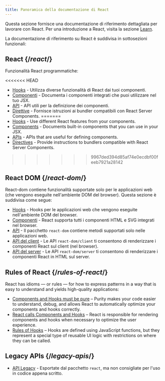 ```yaml
---
title: Panoramica della documentazione di React
---
```


<Intro>

Questa sezione fornisce una documentazione di riferimento dettagliata per lavorare con React. Per una introduzione a React, visita la sezione [Learn](/learn).

</Intro>

La documentazione di riferimento su React è suddivisa in sottosezioni funzionali:

## React {/*react*/}

Funzionalità React programmatiche:

<<<<<<< HEAD
* [Hooks](/reference/react/hooks) - Utilizza diverse funzionalità di React dai tuoi componenti.
* [Componenti](/reference/react/components) - Documenta i componenti integrati che puoi utilizzare nel tuo JSX.
* [API](/reference/react/apis) - API utili per la definizione dei componenti.
* [Direttive](/reference/react/directives) - Fornisce istruzioni ai bundler compatibili con React Server Components.
=======
* [Hooks](/reference/react/hooks) - Use different React features from your components.
* [Components](/reference/react/components) - Documents built-in components that you can use in your JSX.
* [APIs](/reference/react/apis) - APIs that are useful for defining components.
* [Directives](/reference/rsc/directives) - Provide instructions to bundlers compatible with React Server Components.
>>>>>>> 9967ded394d85af74e0ecdbf00feeb7921a28142

## React DOM {/*react-dom*/}

React-dom contiene funzionalità supportate solo per le applicazioni web (che vengono eseguite nell'ambiente DOM del browser). Questa sezione è suddivisa come segue:

* [Hooks](/reference/react-dom/hooks) - Hooks per le applicazioni web che vengono eseguite nell'ambiente DOM del browser.
* [Componenti](/reference/react-dom/components) - React supporta tutti i componenti HTML e SVG integrati nel browser.
* [API](/reference/react-dom) - Il pacchetto `react-dom` contiene metodi supportati solo nelle applicazioni web.
* [API del client](/reference/react-dom/client) - Le API `react-dom/client` ti consentono di renderizzare i componenti React sul client (nel browser).
* [API del server](/reference/react-dom/server) - Le API `react-dom/server` ti consentono di renderizzare i componenti React in HTML sul server.

## Rules of React {/*rules-of-react*/}

React has idioms — or rules — for how to express patterns in a way that is easy to understand and yields high-quality applications:

* [Components and Hooks must be pure](/reference/rules/components-and-hooks-must-be-pure) – Purity makes your code easier to understand, debug, and allows React to automatically optimize your components and hooks correctly.
* [React calls Components and Hooks](/reference/rules/react-calls-components-and-hooks) – React is responsible for rendering components and hooks when necessary to optimize the user experience.
* [Rules of Hooks](/reference/rules/rules-of-hooks) – Hooks are defined using JavaScript functions, but they represent a special type of reusable UI logic with restrictions on where they can be called.

## Legacy APIs {/*legacy-apis*/}

* [API Legacy](/reference/react/legacy) - Esportate dal pacchetto `react`, ma non consigliate per l'uso in codice appena scritto.
